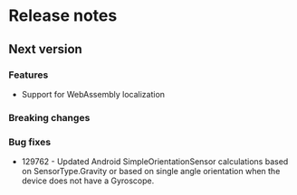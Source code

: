 # Release notes

## Next version

### Features
* Support for WebAssembly localization

### Breaking changes

### Bug fixes

 * 129762 - Updated Android SimpleOrientationSensor calculations based on SensorType.Gravity or based on single angle orientation when the device does not have a Gyroscope. 
